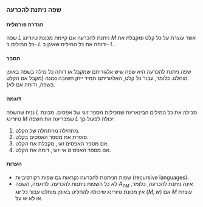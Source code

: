 ### שפה ניתנת להכרעה

#### הגדרה פורמלית
שפה $L$ ניתנת להכרעה אם קיימת מכונת טיורינג $M$ אשר עוצרת על כל קלט ומקבלת את כל המילים ב- $L$ ודוחה את כל המילים שאינן ב- $L$.

#### הסבר 
שפה ניתנת להכרעה היא שפה שיש אלגוריתם שמקבל או דוחה כל מילה בשפה באופן מוחלט. כלומר, עבור כל קלט, האלגוריתם תמיד ייתן תשובה נכונה (מקבל אם הקלט בשפה, ודוחה אם לא).

#### דוגמה
נניח שהשפה $L$ מכילה את כל המילים הבינאריות שמכילות מספר זוגי של אפסים. מכונת טיורינג $M$ שמכריעה את השפה $L$ יכולה לפעול כך:

1. מתחילה מהתחלה של הקלט.
2. סופרת את מספר האפסים בקלט.
3. אם מספר האפסים זוגי, מקבלת את הקלט.
4. אם מספר האפסים אי-זוגי, דוחה את הקלט.

#### הערות
- שפות הניתנות להכרעה נקראות גם שפות רקורסיביות (recursive languages).
- לא כל השפות ניתנות להכרעה. לדוגמה, השפה $A_{TM}$ אינה ניתנת להכרעה, כלומר, אין מכונת טיורינג שיכולה להחליט באופן מוחלט עבור כל זוג $\langle M, w \rangle$ אם $M$ עוצרת על $w$ או לא.
